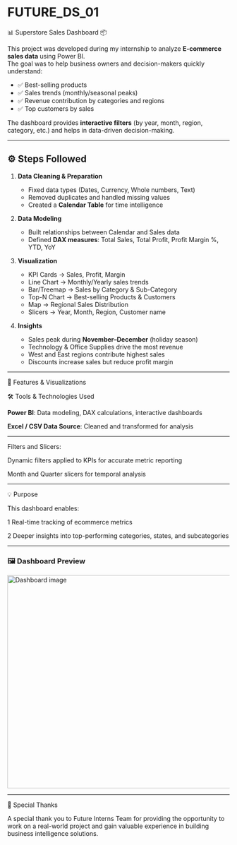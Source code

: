 # FUTURE_DS_01
📊 Superstore Sales Dashboard 📦

This project was developed during my internship to analyze **E-commerce sales data** using Power BI.  
The goal was to help business owners and decision-makers quickly understand:

- ✅ Best-selling products  
- ✅ Sales trends (monthly/seasonal peaks)  
- ✅ Revenue contribution by categories and regions  
- ✅ Top customers by sales  

The dashboard provides **interactive filters** (by year, month, region, category, etc.) and helps in data-driven decision-making.

---
## ⚙️ Steps Followed
1. **Data Cleaning & Preparation**
   - Fixed data types (Dates, Currency, Whole numbers, Text)
   - Removed duplicates and handled missing values
   - Created a **Calendar Table** for time intelligence  

2. **Data Modeling**
   - Built relationships between Calendar and Sales data
   - Defined **DAX measures**: Total Sales, Total Profit, Profit Margin %, YTD, YoY  

3. **Visualization**
   - KPI Cards → Sales, Profit, Margin
   - Line Chart → Monthly/Yearly sales trends
   - Bar/Treemap → Sales by Category & Sub-Category
   - Top-N Chart → Best-selling Products & Customers
   - Map → Regional Sales Distribution
   - Slicers → Year, Month, Region, Customer name

4. **Insights**
   - Sales peak during **November–December** (holiday season)
   - Technology & Office Supplies drive the most revenue
   - West and East regions contribute highest sales
   - Discounts increase sales but reduce profit margin  

---
🧩 Features & Visualizations

🛠️ Tools & Technologies Used

**Power BI**: Data modeling, DAX calculations, interactive dashboards

**Excel / CSV Data Source**: Cleaned and transformed for analysis

---

Filters and Slicers:

Dynamic filters applied to KPIs for accurate metric reporting

Month and Quarter slicers for temporal analysis

---
💡 Purpose

This dashboard enables:

1 Real-time tracking of ecommerce metrics

2 Deeper insights into top-performing categories, states, and subcategories

 ---
### 🖼️ Dashboard Preview 
<img width="857" height="483" alt="Dashboard image" src="https://github.com/user-attachments/assets/334f6d51-6bdf-4941-861e-2a3554678157" />

---
🙏 Special Thanks

A special thank you to Future Interns Team for providing the opportunity to work on a real-world project and gain valuable experience in building business intelligence solutions.
